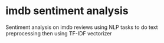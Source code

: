 # imdb sentiment analysis
 Sentiment analysis on imdb reviews
using NLP tasks to do text preprocessing then using TF-IDF vectorizer
